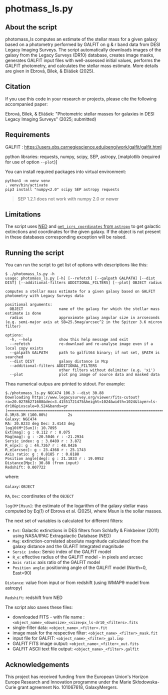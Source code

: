 # photmass_ls.py


## About the script

photomass_ls computes an estimate of the stellar mass for a given galaxy based on a photometry performed by GALFIT on g & r band data from DESI Legacy Imaging Surveys. The script automatically downloads images of the galaxy from the Legacy Surveys (DR10) database, creates image masks, generates GALFIT
input files with well-assessed initial values, performs the GALFIT photometry, and calculates the stellar mass estimate. More details are given in Ebrová, Bílek, & Eliášek (2025).


## Citation

If you use this code in your research or projects, please cite the following accompanied paper:

Ebrová, Bílek, & Eliášek: "Photometric stellar masses for galaxies in DESI Legacy Imaging
Surveys" (2025; submitted)


## Requirements

GALFIT : https://users.obs.carnegiescience.edu/peng/work/galfit/galfit.html

python libraries:
requests, numpy, scipy, SEP, astropy, [matplotlib (required for use of option `--plot`)]


You can install required packages into virtual environment:
```
python3 -m venv venv
. venv/bin/activate
pip3 install "numpy<2.0" scipy SEP astropy requests
```

> SEP 1.2.1 does not work with numpy 2.0 or newer


## Limitations
The script uses [NED](ned.ipac.caltech.edu) and [`get_icrs_coordinates` from `astropy`](cds.unistra.fr) to get galactic extinctions and coordinates for the given galaxy.
If the object is not present in these databases corresponding exception will be raised.


## Running the script
You can run the script to get list of options with descriptions like this:
```
$ ./photomass_ls.py -h
usage: photomass_ls.py [-h] [--refetch] [--galpath GALPATH] [--dist DIST] [--additional-filters ADDITIONAL_FILTERS] [--plot] OBJECT radius

computes a stellar mass estimate for a given galaxy based on GALFIT photometry with Legacy Surveys data

positional arguments:
  OBJECT                name of the galaxy for which the stellar mass estimate is done
  radius                approximate galaxy angular size in arcseconds (e.g. semi-major axis at SB=25.5mag/arcsec^2 in the Spitzer 3.6 micron filter)

options:
  -h, --help            show this help message and exit
  --refetch             re-download and re-analyse image even if a local copy exists
  --galpath GALPATH     path to galfit64 binary; if not set, $PATH is searched
  --dist DIST           galaxy distance in Mcp
  --additional-filters ADDITIONAL_FILTERS
                        other filters without delimiter (e.g. 'xi')
  --plot                plot png image of source data and masked data
```

Thea numerical outpus are printed to stdout. For example:
```
$./photomass_ls.py NGC474 106.3 --dist 30.88
Downloading https://www.legacysurvey.org/viewer/fits-cutout?ra=20.02786271688&dec=3.41551721475&height=1024&width=1024&layer=ls-dr10&pixscale=0.524&bands=gr
|===========================================================================================================================| 8.3M/8.3M (100.00%)         2s
Galaxy: NGC474
RA: 20.0233 deg Dec: 3.4143 deg
log10(M*[Sun]): 10.7895
Ext[mag]: g : 0.112 r : 0.075
Mag[mag]: g : -20.5046 r : -21.2934
Sersic index: g : 3.0489 r : 3.872
R_e[px]: g : 44.7267 r : 48.0426
R_e[arcsec]: g : 23.4368 r : 25.1743
Axis ratio: g : 0.8185 r : 0.8188
Position angle[deg]: g : 21.1833 r : 19.0952
Distance[Mpc]: 30.88 (from input)
Redshift: 0.007722
```
where:

`Galaxy`: `OBJECT`

`RA`, `Dec`: coordinates of the `OBJECT`

`log(M*[Msun]`: the estimate of the logarithm of the galaxy stellar mass computed by Eq(1) of Ebrova et al. (2025), where Msun is the sollar masses.

The next set of variables is calculated for different filters:
 - `Ext`: Galactic extinctions in DES filters from Schlafly & Finkbeiner (2011) using NASA/IPAC Extragalactic Database (NED)
 - `Mag`: extinction-correlated absolute magnitude calculated from the galaxy distance and the GLAFIT Integrated magnitude
 - `Sersic index`: Sersic index of the GALFIT model
 - `R_e`: effective radius of the GALFIT model - in pixels and arcsec
 - `Axis ratio`: axis ratio of the GALFIT model
 - `Position angle`: positioning angle of the GALFIT model (North=0, East=90)

`Distance`: value from input or from redshift (using WMAP9 model from astropy)

`Redshift`: redshift from NED


The script also saves these files:
 - downloaded FITS - with file name : `<object_name>_<downsize>_<size>px_ls-dr10_<filters>.fits`
 - single-filter data: `<object_name>_<filter>.fit`
 - image mask for the respective filter: `<object_name>_<filter>_mask.fit`
 - input file for GALFIT: `<object_name>_<filter>_gal.inp`
 - GALFIT FITS image output: `<object_name>_<filter>_out.fits`
 - GALFIT ASCII text file output: `<object_name>_<filter>.galfit`

## Acknowledgements

This project has received funding from the European Union's Horizon Europe Research and Innovation programme under the Marie Skłodowska-Curie grant agreement No. 101067618, GalaxyMergers.

